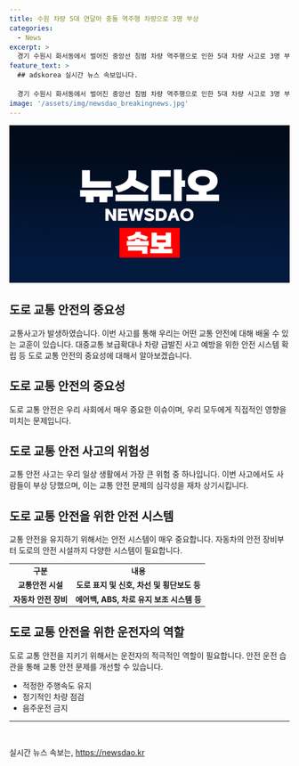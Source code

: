 ```yaml
---
title: 수원 차량 5대 연달아 충돌 역주행 차량으로 3명 부상
categories:
  - News
excerpt: >
  경기 수원시 화서동에서 벌어진 중앙선 침범 차량 역주행으로 인한 5대 차량 사고로 3명 부상. 70대 운전자 급발진 주장으로 경찰 조사 예정
feature_text: >
  ## adskorea 실시간 뉴스 속보입니다.

  경기 수원시 화서동에서 벌어진 중앙선 침범 차량 역주행으로 인한 5대 차량 사고로 3명 부상. 70대 운전자 급발진 주장으로 경찰 조사 예정
image: '/assets/img/newsdao_breakingnews.jpg'
---
```


<p><img src="/assets/img/newsdao_breakingnews.jpg" alt="adskorea 속보" /></p>

<h2>도로 교통 안전의 중요성</h2>

<p data-ke-size="size16">교통사고가 발생하였습니다. 이번 사고를 통해 우리는 어떤 교통 안전에 대해 배울 수 있는 교훈이 있습니다. 대중교통 보급확대나 차량 급발진 사고 예방을 위한 안전 시스템 확립 등 도로 교통 안전의 중요성에 대해서 알아보겠습니다.</p>

<h2 data-ke-size="size26">도로 교통 안전의 중요성</h2>

<p data-ke-size="size16">도로 교통 안전은 우리 사회에서 매우 중요한 이슈이며, 우리 모두에게 직접적인 영향을 미치는 문제입니다.</p>

<h2 data-ke-size="size26">도로 교통 안전 사고의 위험성</h2>

<p data-ke-size="size16">교통 안전 사고는 우리 일상 생활에서 가장 큰 위험 중 하나입니다. 이번 사고에서도 사람들이 부상 당했으며, 이는 교통 안전 문제의 심각성을 재차 상기시킵니다.</p>

<h2 data-ke-size="size26">도로 교통 안전을 위한 안전 시스템</h2>

<p data-ke-size="size16">교통 안전을 유지하기 위해서는 안전 시스템이 매우 중요합니다. 자동차의 안전 장비부터 도로의 안전 시설까지 다양한 시스템이 필요합니다.</p>

<table>
    <tbody>
        <tr>
            <td style="text-align: center; height: 17px;"><b>구분</b></td>
            <td style="text-align: center; height: 17px;"><b>내용</b></td>
        </tr>
        <tr>
            <td style="text-align: center; height: 17px;"><b>교통안전 시설</b></td>
            <td style="text-align: center; height: 17px;"><b>도로 표지 및 신호, 차선 및 횡단보도 등</b></td>
        </tr>
        <tr>
            <td style="text-align: center; height: 17px;"><b>자동차 안전 장비</b></td>
            <td style="text-align: center; height: 17px;"><b>에어백, ABS, 차로 유지 보조 시스템 등</b></td>
        </tr>
    </tbody>
</table>

<h2 data-ke-size="size26">도로 교통 안전을 위한 운전자의 역할</h2>

<p data-ke-size="size16">도로 교통 안전을 지키기 위해서는 운전자의 적극적인 역할이 필요합니다. 안전 운전 습관을 통해 교통 안전 문제를 개선할 수 있습니다.</p>

<ul>
    <li>적정한 주행속도 유지</li>
    <li>정기적인 차량 점검</li>
    <li>음주운전 금지</li>
</ul>

<hr>

<p data-ke-size="size16">&nbsp;</p>
실시간 뉴스 속보는, <a href="https://newsdao.kr" rel="dofollow">https://newsdao.kr</a>


